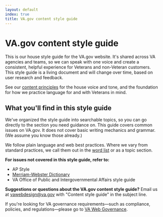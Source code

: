 ```yaml
---
layout: default
index: true
title: VA.gov content style guide
---
```


# VA.gov content style guide

<div class="va-introtext" markdown="1">
This is our house style guide for the VA.gov website. It's shared across VA agencies and teams, so we can speak with one voice and create a consistent, helpful experience for Veterans and non-Veteran customers. This style guide is a living document and will change over time, based on user research and feedback.
</div>


See our [content principles](https://design.va.gov/content-style-guide/content-principles) for the house voice and tone, and the foundation for how we practice language for and with Veterans in mind.

## What you'll find in this style guide

We've organized the style guide into searchable topics, so you can go directly to the section you need guidance on. This guide covers common issues on VA.gov. It does not cover basic writing mechanics and grammar. (We assume you know those already.)

We follow plain language and web best practices. Where we vary from standard practices, we call them out in the [word list](https://design.va.gov/content-style-guide/word-list) or as a topic section.

**For issues not covered in this style guide, refer to:**

- AP Style
- [Merriam-Webster Dictionary](https://www.merriam-webster.com/)
- VA Office of Public and Intergovernmental Affairs style guide


__Suggestions or questions about the VA.gov content style guide?__
Email us at [vawebdesign@va.gov](mailto:vawebdesign@va.gov) with "Content style guide" in the subject line.


If you're looking for VA governance requirements&mdash;such as compliance, policies, and regulations&mdash;please go to [VA Web Governance](https://www.va.gov/web/index.cfm).

